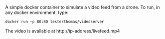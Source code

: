 A simple docker container to simulate a video feed from a drone. To run, in any docker environment, type:

```docker run –p 80:80 lesterthomas/videoserver```

The video is available at http://ip-address/livefeed.mp4
